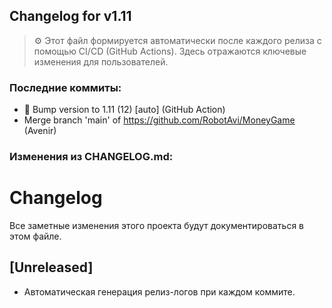 ## Changelog for v1.11

> ⚙️ Этот файл формируется автоматически после каждого релиза с помощью CI/CD (GitHub Actions). Здесь отражаются ключевые изменения для пользователей.

### Последние коммиты:
- 🔖 Bump version to 1.11 (12) [auto] (GitHub Action)
- Merge branch 'main' of https://github.com/RobotAvi/MoneyGame (Avenir)
### Изменения из CHANGELOG.md:
# Changelog

Все заметные изменения этого проекта будут документироваться в этом файле.

## [Unreleased]
- Автоматическая генерация релиз-логов при каждом коммите. 